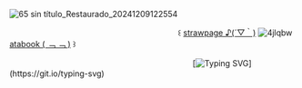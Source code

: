 ![65 sin título_Restaurado_20241209122554](https://github.com/user-attachments/assets/ffa512d4-b0f2-4d83-bb63-b4c6a125964b)


ㅤㅤㅤㅤㅤㅤㅤㅤㅤㅤㅤㅤㅤㅤㅤㅤㅤㅤㅤㅤㅤㅤㅤ꒰ [strawpage ♪(´▽｀)](https://eightxfohv.straw.page) ![4jlqbw](https://github.com/user-attachments/assets/bb663fa4-cd0b-4b03-9589-d7b9935ee0f0) [atabook ( ﹁ ﹁ )](https://fluffybirdyaoi.atabook.org/) ꒱

ㅤㅤㅤㅤㅤㅤㅤㅤㅤㅤㅤㅤㅤㅤㅤㅤㅤㅤㅤㅤㅤㅤㅤㅤㅤ[![Typing SVG](https://readme-typing-svg.demolab.com?font=Fira+Code&pause=1000&color=8f4fb7&width=435&lines=sign+my+straw%2Fata+!)](https://git.io/typing-svg)
